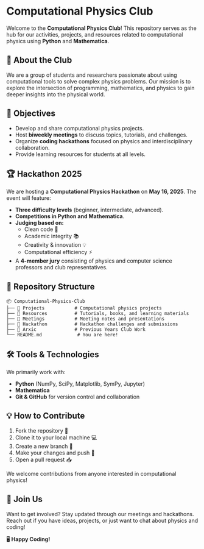 # Computational Physics Club

Welcome to the **Computational Physics Club**! This repository serves as the hub for our activities, projects, and resources related to computational physics using **Python** and **Mathematica**.

## 🚀 About the Club
We are a group of students and researchers passionate about using computational tools to solve complex physics problems. Our mission is to explore the intersection of programming, mathematics, and physics to gain deeper insights into the physical world.

## 🎯 Objectives
- Develop and share computational physics projects.
- Host **biweekly meetings** to discuss topics, tutorials, and challenges.
- Organize **coding hackathons** focused on physics and interdisciplinary collaboration.
- Provide learning resources for students at all levels.

## 🏆 Hackathon 2025
We are hosting a **Computational Physics Hackathon** on **May 16, 2025**. The event will feature:
- **Three difficulty levels** (beginner, intermediate, advanced).
- **Competitions in Python and Mathematica**.
- **Judging based on:**
  - Clean code 🧼
  - Academic integrity 📚
  - Creativity & innovation 💡
  - Computational efficiency ⚡
- A **4-member jury** consisting of physics and computer science professors and club representatives.

## 📂 Repository Structure
```
📦 Computational-Physics-Club
├── 📁 Projects           # Computational physics projects
├── 📁 Resources          # Tutorials, books, and learning materials
├── 📁 Meetings           # Meeting notes and presentations
├── 📁 Hackathon          # Hackathon challenges and submissions
├── 📁 Arxic              # Previous Years Club Work
└── README.md             # You are here!
```

## 🛠 Tools & Technologies
We primarily work with:
- **Python** (NumPy, SciPy, Matplotlib, SymPy, Jupyter)
- **Mathematica**
- **Git & GitHub** for version control and collaboration

## 💡 How to Contribute
1. Fork the repository 🍴
2. Clone it to your local machine 💻
3. Create a new branch 🔀
4. Make your changes and push 🚀
5. Open a pull request 📥

We welcome contributions from anyone interested in computational physics!

## 📢 Join Us
Want to get involved? Stay updated through our meetings and hackathons. Reach out if you have ideas, projects, or just want to chat about physics and coding!

🖥️ **Happy Coding!**

